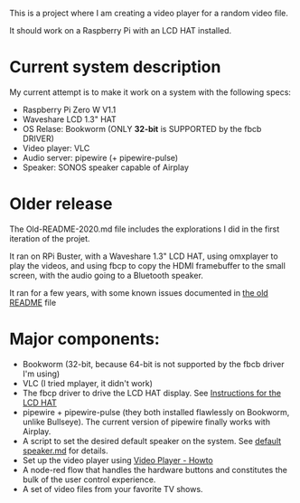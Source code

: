 This is a project where I am creating a video player for a random video file.

It should work on a Raspberry Pi with an LCD HAT installed.

# Current system description
My current attempt is to make it work on a system with the following specs:
- Raspberry Pi Zero W V1.1
- Waveshare LCD 1.3" HAT
- OS Relase: Bookworm (ONLY **32-bit** is SUPPORTED by the fbcb DRIVER)
- Video player: VLC
- Audio server: pipewire (+ pipewire-pulse)
- Speaker: SONOS speaker capable of Airplay

# Older release
The Old-README-2020.md file includes the explorations I did in the first iteration of the projet. 

It ran on RPi Buster, with a Waveshare 1.3" LCD HAT, using omxplayer to play the videos, and using fbcp to copy the HDMI framebuffer to the small screen, with the audio going to a Bluetooth speaker. 

It ran for a few years, with some known issues documented in [the old README](Old-README-2020.md) file

# Major components:
- Bookworm (32-bit, because 64-bit is not supported by the fbcb driver I'm using)
- VLC (I tried mplayer, it didn't work)
- The fbcp driver to drive the LCD HAT display. See [Instructions for the LCD HAT](LCD%20%HAT%20%config.md)
- pipewire + pipewire-pulse (they both installed flawlessly on Bookworm, unlike Bullseye). The current version of pipewire finally works with Airplay.
- A script to set the desired default speaker on the system. See [default speaker.md](default%20%speaker.md) for details.
- Set up the video player using [Video Player - Howto](Video%20%Player%20%-%20%Howto.md)
- A node-red flow that handles the hardware buttons and constitutes the bulk of the user control experience.
- A set of video files from your favorite TV shows.
